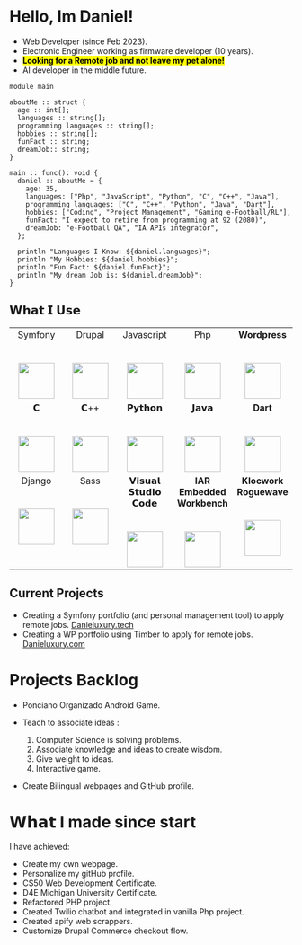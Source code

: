 # Hello, Im Daniel!


- Web Developer (since Feb 2023).
- Electronic Engineer working as firmware developer (10 years).
- <mark><b>Looking for a Remote job and not leave my pet alone!</mark></b>
- AI developer in the middle future.

```
module main

aboutMe :: struct {
  age :: int[];
  languages :: string[];
  programming languages :: string[];
  hobbies :: string[];
  funFact :: string;
  dreamJob:: string;
}

main :: func(): void {
  daniel :: aboutMe = {
    age: 35,
    languages: ["Php", "JavaScript", "Python", "C", "C++", "Java"],
    programming languages: ["C", "C++", "Python", "Java", "Dart"],
    hobbies: ["Coding", "Project Management", "Gaming e-Football/RL"],
    funFact: "I expect to retire from programming at 92 (2080)",
    dreamJob: "e-Football QA", "IA APIs integrator",
  };

  println "Languages I Know: ${daniel.languages}";
  println "My Hobbies: ${daniel.hobbies}";
  println "Fun Fact: ${daniel.funFact}";
  println "My dream Job is: ${daniel.dreamJob}";
}
```

## 𝗪𝗵𝗮𝘁 𝗜 𝗨𝘀𝗲

<table>
  <tbody>
    <tr valign="top">
      <td width="20%" align="center">
        <span>Symfony</span><br><br><br>
        <img height="64px" src="https://cdn.svgporn.com/logos/symfony.svg">
      </td>
      <td width="20%" align="center">
        <span>Drupal</span><br><br><br>
        <img height="64px" src="https://cdn.svgporn.com/logos/drupal.svg">
      </td>
     <td width="20%" align="center">
        <span>Javascript</span><br><br><br>
        <img height="64px" src="https://cdn.svgporn.com/logos/javascript.svg">
      </td>
      <td width="20%" align="center">
        <span>Php</span><br><br><br>
        <img height="64px" src="https://cdn.svgporn.com/logos/php.svg">
      </td>
      <td width="20%" align="center">
        <span><b>Wordpress</b></span><br><br><br>
        <img height="64px" src="https://cdn.svgporn.com/logos/wordpress.svg">
      </td>
    </tr>
    <tr valign="top">
      <td width="20%" align="center">
        <span>𝗖</span><br><br><br>
        <img height="64px" src="https://cdn.svgporn.com/logos/c.svg">
      </td>
      <td width="20%" align="center">
        <span>𝗖++</span><br><br><br>
        <img height="64px" src="https://cdn.svgporn.com/logos/c-plusplus.svg">
      </td>
     <td width="20%" align="center">
        <span>𝗣𝘆𝘁𝗵𝗼𝗻</span><br><br><br>
        <img height="64px" src="https://cdn.svgporn.com/logos/python.svg">
      </td>
      <td width="20%" align="center">
        <span>𝗝𝗮𝘃𝗮</span><br><br><br>
        <img height="64px" src="https://cdn.svgporn.com/logos/java.svg">
      </td>
      <td width="20%" align="center">
        <span><b>Dart</b></span><br><br><br>
        <img height="64px" src="https://cdn.svgporn.com/logos/dart.svg">
      </td>
    </tr>
    <tr valign="top">
      <td width="20%" align="center">
        <span>Django</span><br><br><br>
        <img height="64px" src="https://cdn.svgporn.com/logos/django-icon.svg">
      </td>
      <td width="20%" align="center">
        <span>Sass</span><br><br><br>
        <img height="64px" src="https://cdn.svgporn.com/logos/sass.svg">
      </td>
      <td width="20%" align="center">
        <span>𝗩𝗶𝘀𝘂𝗮𝗹 𝗦𝘁𝘂𝗱𝗶𝗼 𝗖𝗼𝗱𝗲</span><br><br><br>
        <img height="64px" src="https://cdn.svgporn.com/logos/visual-studio-code.svg">
      </td>
      <td width="20%" align="center">
        <span><b>IAR Embedded Workbench</b></span><br><br><br>
        <img height="64px" src="https://di9mr54a05a64.cloudfront.net/api-elektronikexpo.expoplatform.com/image/769x0/MTU4ODA1OTMxNTVlYTdkY2IzMGI2ZTc=.png">
      </td>
      <td width="20%" align="center">
        <span><b>Klocwork Roguewave</b></span><br><br><br>
        <img height="64px" src="https://images.g2crowd.com/uploads/product/image/large_detail/large_detail_40d0b5354d59f2f0030b4443e1f5b3d3/klocwork.jpg">
      </td>
    </tr>
  </tbody>
</table>

## Current Projects
- Creating a Symfony portfolio (and personal management tool) to apply remote jobs. <a href="https://www.danieluxury.tech" target="_blank">Danieluxury.tech</a>
- Creating a WP portfolio using Timber to apply for remote jobs. <a href="https://www.danieluxury.com" target="_blank">Danieluxury.com</a>

# Projects Backlog
- Ponciano Organizado Android Game.
- Teach to associate ideas :
    1) Computer Science is solving problems.
    2) Associate knowledge and ideas to create wisdom.
    3) Give weight to ideas.
    4) Interactive game.
  
- Create Bilingual webpages and GitHub profile.


# 𝗪𝗵𝗮𝘁 I made since start

I have achieved:
- Create my own webpage.
- Personalize my gitHub profile.
- CS50 Web Development Certificate.
- D4E Michigan University Certificate.
- Refactored PHP project.
- Created Twilio chatbot and integrated in vanilla Php project.
- Created apify web scrappers.
- Customize Drupal Commerce checkout flow.

